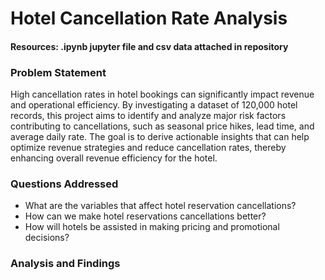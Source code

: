 # Hotel Cancellation Rate Analysis

#### Resources: .ipynb jupyter file and csv data attached in  repository
### Problem Statement

High cancellation rates in hotel bookings can significantly impact revenue and operational efficiency. By investigating a dataset of 120,000 hotel records, this project aims to identify and analyze major risk factors contributing to cancellations, such as seasonal price hikes, lead time, and average daily rate. The goal is to derive actionable insights that can help optimize revenue strategies and reduce cancellation rates, thereby enhancing overall revenue efficiency for the hotel.


### Questions Addressed 

-  What are the variables that affect hotel reservation cancellations?
- How can we make hotel reservations cancellations better?
- How will hotels be assisted in making pricing and promotional decisions?

###  Analysis and Findings
